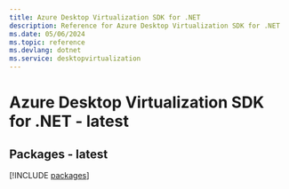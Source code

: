 ```yaml
---
title: Azure Desktop Virtualization SDK for .NET
description: Reference for Azure Desktop Virtualization SDK for .NET
ms.date: 05/06/2024
ms.topic: reference
ms.devlang: dotnet
ms.service: desktopvirtualization
---
```

# Azure Desktop Virtualization SDK for .NET - latest
## Packages - latest
[!INCLUDE [packages](desktop-virtualization-index.md)]